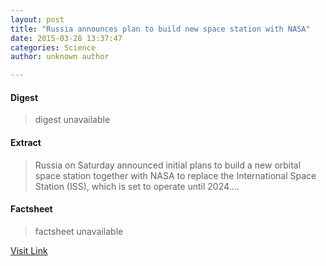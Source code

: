 ```yaml
---
layout: post
title: "Russia announces plan to build new space station with NASA"
date: 2015-03-28 13:37:47
categories: Science
author: unknown author

---
```



#### Digest
>digest unavailable

#### Extract
>Russia on Saturday announced initial plans to build a new orbital space station together with NASA to replace the International Space Station (ISS), which is set to operate until 2024....

#### Factsheet
>factsheet unavailable

[Visit Link](http://phys.org/news346754256.html)


